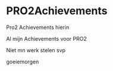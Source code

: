 # PRO2Achievements
Pro2 Achievements hierin

Al mijn Achievements voor PRO2 

Niet mn werk stelen svp 

goeiemorgen